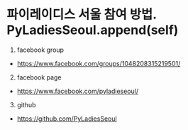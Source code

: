 
# 파이레이디스 서울 참여 방법. PyLadiesSeoul.append(self)
1. facebook group
 - https://www.facebook.com/groups/1048208315219501/

2. facebook page
 - https://www.facebook.com/pyladieseoul/

3. github
 - https://github.com/PyLadiesSeoul
